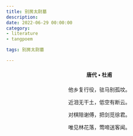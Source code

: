 ```yaml
---
title: 别房太尉墓
description:
date: 2022-06-29 00:00:00
category:
- literature
- tangpoem

tags: 别房太尉墓

---
```


<div id="poem-author">
唐代 • 杜甫
</div>
<div id="poem-body">
<p class="poem-paragraph">他乡复行役，驻马别孤坟。</p>
<p class="poem-paragraph">近泪无干土，低空有断云。</p>
<p class="poem-paragraph">对棋陪谢傅，把剑觅徐君。</p>
<p class="poem-paragraph">唯见林花落，莺啼送客闻。</p>

</div>

<style>

#poem-author {
    width: 100%;
    text-align: center;
    margin: 20px 0;
    font-weight: bold;
}
#poem-body {
    width: 100%;
    text-align: center;
}
.poem-paragraph {
    font-family: "仿宋"
}

</style>